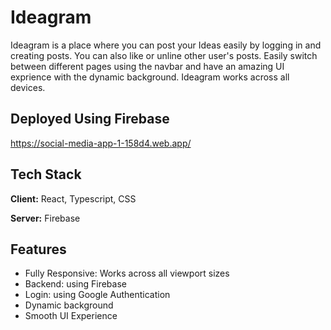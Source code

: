 
# Ideagram

Ideagram is a place where you can post your Ideas easily by logging in and creating posts. You can also like or unline other user's posts. Easily switch between different pages using the navbar and have an amazing UI exprience with the dynamic background. Ideagram works across all devices.




## Deployed Using Firebase

https://social-media-app-1-158d4.web.app/


## Tech Stack

**Client:** React, Typescript, CSS

**Server:** Firebase


## Features

- Fully Responsive: Works across all viewport sizes
- Backend: using Firebase
- Login: using Google Authentication
- Dynamic background
- Smooth UI Experience

